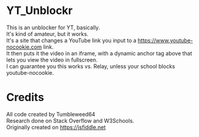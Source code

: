 # YT_Unblockr
This is an unblocker for YT, basically.\
It's kind of amateur, but it works.\
It's a site that changes a YouTube link you input to a https://www.youtube-nocookie.com link.\
It then puts it the video in an iframe, with a dynamic anchor tag above that lets you view the video in fullscreen.\
I can guarantee you this works vs. Relay, unless your school blocks youtube-nocookie.

# Credits
All code created by Tumbleweed64\
Research done on Stack Overflow and W3Schools.\
Originally created on https://jsfiddle.net
